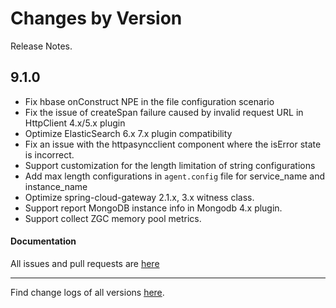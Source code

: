 Changes by Version
==================
Release Notes.

9.1.0
------------------

* Fix hbase onConstruct NPE in the file configuration scenario
* Fix the issue of createSpan failure caused by invalid request URL in HttpClient 4.x/5.x plugin
* Optimize ElasticSearch 6.x 7.x plugin compatibility
* Fix an issue with the httpasyncclient component where the isError state is incorrect.
* Support customization for the length limitation of string configurations
* Add max length configurations in `agent.config` file for service_name and instance_name
* Optimize spring-cloud-gateway 2.1.x, 3.x witness class.
* Support report MongoDB instance info in Mongodb 4.x plugin.
* Support collect ZGC memory pool metrics.

#### Documentation

All issues and pull requests are [here](https://github.com/apache/skywalking/milestone/194?closed=1)

------------------
Find change logs of all versions [here](changes).

